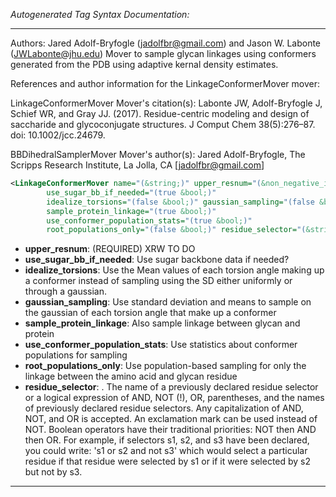 <!-- THIS IS AN AUTOGENERATED FILE: Don't edit it directly, instead change the schema definition in the code itself. -->

_Autogenerated Tag Syntax Documentation:_

---
Authors: Jared Adolf-Bryfogle (jadolfbr@gmail.com)  and Jason W. Labonte (JWLabonte@jhu.edu)
Mover to sample glycan linkages using conformers generated from the PDB using adaptive kernal density estimates.

References and author information for the LinkageConformerMover mover:

LinkageConformerMover Mover's citation(s):
Labonte JW, Adolf-Bryfogle J, Schief WR, and Gray JJ.  (2017).  Residue-centric modeling and design of saccharide and glycoconjugate structures.  J Comput Chem 38(5):276–87.  doi: 10.1002/jcc.24679.

BBDihedralSamplerMover Mover's author(s):
Jared Adolf-Bryfogle, The Scripps Research Institute, La Jolla, CA [jadolfbr@gmail.com]

```xml
<LinkageConformerMover name="(&string;)" upper_resnum="(&non_negative_integer;)"
        use_sugar_bb_if_needed="(true &bool;)"
        idealize_torsions="(false &bool;)" gaussian_sampling="(false &bool;)"
        sample_protein_linkage="(true &bool;)"
        use_conformer_population_stats="(true &bool;)"
        root_populations_only="(false &bool;)" residue_selector="(&string;)" />
```

-   **upper_resnum**: (REQUIRED) XRW TO DO
-   **use_sugar_bb_if_needed**: Use sugar backbone data if needed?
-   **idealize_torsions**: Use the Mean values of each torsion angle making up a conformer instead of sampling using the SD either uniformly or through a gaussian.
-   **gaussian_sampling**: Use standard deviation and means to sample on the gaussian of each torsion angle that make up a conformer
-   **sample_protein_linkage**: Also sample linkage between glycan and protein
-   **use_conformer_population_stats**: Use statistics about conformer populations for sampling
-   **root_populations_only**: Use population-based sampling for only the linkage between the amino acid and glycan residue
-   **residue_selector**: . The name of a previously declared residue selector or a logical expression of AND, NOT (!), OR, parentheses, and the names of previously declared residue selectors. Any capitalization of AND, NOT, and OR is accepted. An exclamation mark can be used instead of NOT. Boolean operators have their traditional priorities: NOT then AND then OR. For example, if selectors s1, s2, and s3 have been declared, you could write: 's1 or s2 and not s3' which would select a particular residue if that residue were selected by s1 or if it were selected by s2 but not by s3.

---
